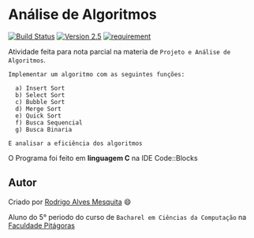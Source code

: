 Análise de Algoritmos
===========
[![Build Status](https://dev.azure.com/rodrigo254mix/analise_algoritmos/_apis/build/status/Rodrigo54.analise_algoritmos?branchName=master)](https://dev.azure.com/rodrigo254mix/analise_algoritmos/_build/latest?definitionId=4&branchName=master)
[![Version 2.5](https://img.shields.io/badge/version-1.5-blue.svg)](http://github.com/Rodrigo54/)
[![requirement](https://img.shields.io/badge/requirements-Code%3A%3ABlocks-orange.svg)](http://www.codeblocks.org/downloads)

Atividade feita para nota parcial na materia de `Projeto e Análise de Algoritmos`.

````````
Implementar um algoritmo com as seguintes funções:

  a) Insert Sort                       
  b) Select Sort                       
  c) Bubble Sort                       
  d) Merge Sort                        
  e) Quick Sort                        
  f) Busca Sequencial                  
  g) Busca Binaria

E analisar a eficiência dos algoritmos
````````
O Programa foi feito em **linguagem C** na IDE Code::Blocks

## Autor

Criado por [Rodrigo Alves Mesquita](http://rodrigoalves.me) :smile:

Aluno do 5° periodo do curso de `Bacharel em Ciências da Computação` na [Faculdade Pitágoras](http://www.faculdadepitagoras.com.br/)

